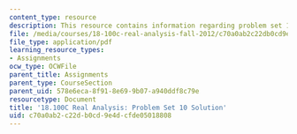 ```yaml
---
content_type: resource
description: This resource contains information regarding problem set 10 solution.
file: /media/courses/18-100c-real-analysis-fall-2012/c70a0ab2c22db0cd9e4dcfde05018808_MIT18_100CF12_Prob_Set_10.pdf
file_type: application/pdf
learning_resource_types:
- Assignments
ocw_type: OCWFile
parent_title: Assignments
parent_type: CourseSection
parent_uid: 578e6eca-8f91-8e69-9b07-a940ddf8c79e
resourcetype: Document
title: '18.100C Real Analysis: Problem Set 10 Solution'
uid: c70a0ab2-c22d-b0cd-9e4d-cfde05018808
---
```

